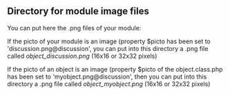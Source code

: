 
Directory for module image files
--------------------------------

You can put here the .png files of your module:


If the picto of your module is an image (property $picto has been set to 'discussion.png@discussion', you can put into this
directory a .png file called *object_discussion.png* (16x16 or 32x32 pixels)


If the picto of an object is an image (property $picto of the object.class.php has been set to 'myobject.png@discussion', then you can put into this
directory a .png file called *object_myobject.png* (16x16 or 32x32 pixels)


